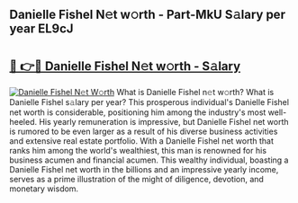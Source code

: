 ## Danielle Fishel N𝚎t w𝚘rth - Part-MkU S𝚊lary per year EL9cJ

# <h2><a href="http://gc20dni.nevu.top/?p=Danielle+Fishel">🔗 👉🔴 Danielle Fishel N𝚎t w𝚘rth - S𝚊lary</a></h2>

[![Danielle Fishel N𝚎t W𝚘rth](https://i.imgur.com/Oavwk0R.jpeg)](http://gc20dni.nevu.top/?p=Danielle+Fishel)
What is Danielle Fishel n𝚎t w𝚘rth? What is Danielle Fishel s𝚊lary per year?
This prosperous individual's Danielle Fishel net worth is considerable, positioning him among the industry's most well-heeled. His yearly remuneration is impressive, but Danielle Fishel net worth is rumored to be even larger as a result of his diverse business activities and extensive real estate portfolio. With a Danielle Fishel net worth that ranks him among the world's wealthiest, this man is renowned for his business acumen and financial acumen. This wealthy individual, boasting a Danielle Fishel net worth in the billions and an impressive yearly income, serves as a prime illustration of the might of diligence, devotion, and monetary wisdom.
